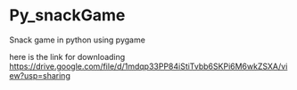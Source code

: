 # Py_snackGame
Snack game in python using pygame 

here is the link for downloading https://drive.google.com/file/d/1mdqp33PP84iStiTvbb6SKPi6M6wkZSXA/view?usp=sharing
